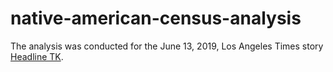# native-american-census-analysis

The analysis was conducted for the June 13, 2019, Los Angeles Times story [Headline TK](). 
